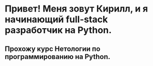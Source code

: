 # Привет! Меня зовут Кирилл, и я начинающий full-stack разработчик на Python.
## Прохожу курс Нетологии по программированию на Python.